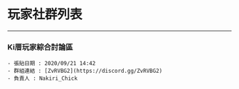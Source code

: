 # 玩家社群列表
***
### Ki厝玩家綜合討論區
```
- 張貼日期 : 2020/09/21 14:42
- 群組連結 : [ZvRVBG2](https://discord.gg/ZvRVBG2)
- 負責人 : Nakiri_Chick
```
